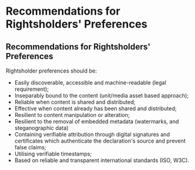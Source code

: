 # Recommendations for Rightsholders' Preferences

## Recommendations for Rightsholders' Preferences

Rightsholder preferences should be:&#x20;

* Easily discoverable, accessible and machine-readable (legal requirement);
* Inseparably bound to the content (unit/media asset based approach);
* Reliable when content is shared and distributed;
* Effective when content already has been shared and distributed;
* Resilient to content manipulation or alteration;
* Resilient to the removal of embedded metadata (watermarks, and steganographic data)
* Containing verifiable attribution through digital signatures and certificates which authenticate the declaration's source and prevent false claims;&#x20;
* Utilising verifiable timestamps;
* Based on reliable and transparent international standards (ISO, W3C).
